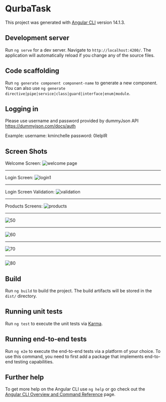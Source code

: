 # QurbaTask

This project was generated with [Angular CLI](https://github.com/angular/angular-cli) version 14.1.3.

## Development server

Run `ng serve` for a dev server. Navigate to `http://localhost:4200/`. The application will automatically reload if you change any of the source files.

## Code scaffolding

Run `ng generate component component-name` to generate a new component. You can also use `ng generate directive|pipe|service|class|guard|interface|enum|module`.

## Logging in

Please use username and password provided by dummyJson API https://dummyjson.com/docs/auth

Example:
username: kminchelle   password: 0lelplR

## Screen Shots

Welcome Screen:
![welcome page](https://user-images.githubusercontent.com/79969562/187006889-77a31117-35cf-4a69-8281-b8ac6496ca42.PNG)

-----------------------------------------------------------------------------------------------------------------------------------------------------------------------
Login Screen:
![login1](https://user-images.githubusercontent.com/79969562/187006928-5fa70268-75c1-4690-bc73-1df7bd936f41.PNG)

-----------------------------------------------------------------------------------------------------------------------------------------------------------------------

Login Screen Validation:
![validation](https://user-images.githubusercontent.com/79969562/187007006-7e6129ce-df74-48a4-a2c6-33ec01fa9f21.PNG)

-----------------------------------------------------------------------------------------------------------------------------------------------------------------------

Products Screens:
![products](https://user-images.githubusercontent.com/79969562/187007060-c9823fa4-0058-4cfd-a5a7-328481fb428d.PNG)

-----------------------------------------------------------------------------------------------------------------------------------------------------------------------

![50](https://user-images.githubusercontent.com/79969562/187007214-ad8ed1c3-b505-4c8a-9247-36a475cf2584.PNG)

-----------------------------------------------------------------------------------------------------------------------------------------------------------------------

![60](https://user-images.githubusercontent.com/79969562/187007220-32b4a62f-446f-485e-b2df-10e115aba4c5.PNG)

-----------------------------------------------------------------------------------------------------------------------------------------------------------------------

![70](https://user-images.githubusercontent.com/79969562/187007227-2b01230a-a069-4f50-9898-404b8e9f9eb4.PNG)

-----------------------------------------------------------------------------------------------------------------------------------------------------------------------

![80](https://user-images.githubusercontent.com/79969562/187007238-c0cac2f4-4123-4a48-93c7-1fec0887afb8.PNG)




## Build

Run `ng build` to build the project. The build artifacts will be stored in the `dist/` directory.

## Running unit tests

Run `ng test` to execute the unit tests via [Karma](https://karma-runner.github.io).

## Running end-to-end tests

Run `ng e2e` to execute the end-to-end tests via a platform of your choice. To use this command, you need to first add a package that implements end-to-end testing capabilities.

## Further help

To get more help on the Angular CLI use `ng help` or go check out the [Angular CLI Overview and Command Reference](https://angular.io/cli) page.
